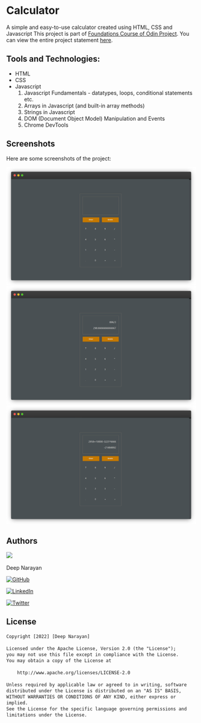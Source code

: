 # Calculator

A simple and easy-to-use calculator created using HTML, CSS and Javascript
This project is part of [Foundations Course of Odin Project](https://www.theodinproject.com/paths/foundations/courses/foundations). You can view the entire project statement [here](https://www.theodinproject.com/lessons/foundations-calculator).

## Tools and Technologies:
* HTML
* CSS
* Javascript
    1. Javascript Fundamentals - datatypes, loops, conditional statements etc.
    2. Arrays in Javascript (and built-in array methods)
    3. Strings in Javascript
    4. DOM (Document Object Model) Manipulation and Events
    5. Chrome DevTools

## Screenshots

Here are some screenshots of the project:

<img src='./screenshots/screenshot2.png' title='screenshot2' alt='screenshot2' />
<img src='./screenshots/screenshot1.png' title='screenshot1' alt='screenshot1' />
<img src='./screenshots/screenshot3.png' title='screenshot3' alt='screenshot3' />

## Authors

<img src="https://pbs.twimg.com/profile_images/1524779269016387584/PdOMlHAs_400x400.jpg" width="100">

<p>Deep Narayan</p>

[![GitHub](https://img.shields.io/badge/GitHub-100000?style=for-the-badge&logo=github&logoColor=white)](https://github.com/narayan9deep/)

[![LinkedIn](https://img.shields.io/badge/LinkedIn-0077B5?style=for-the-badge&logo=linkedin&logoColor=white)](https://www.linkedin.com/in/narayan9deep/)

[![Twitter](https://img.shields.io/badge/Twitter-1DA1F2?style=for-the-badge&logo=twitter&logoColor=white)](https://twitter.com/narayan9deep)

## License

    Copyright [2022] [Deep Narayan]

    Licensed under the Apache License, Version 2.0 (the "License");
    you may not use this file except in compliance with the License.
    You may obtain a copy of the License at

        http://www.apache.org/licenses/LICENSE-2.0

    Unless required by applicable law or agreed to in writing, software
    distributed under the License is distributed on an "AS IS" BASIS,
    WITHOUT WARRANTIES OR CONDITIONS OF ANY KIND, either express or implied.
    See the License for the specific language governing permissions and
    limitations under the License.

